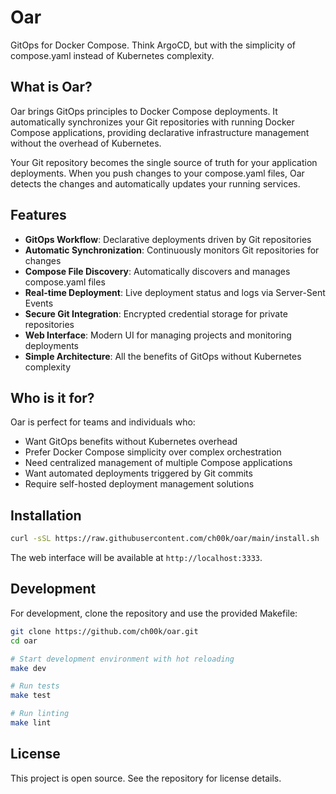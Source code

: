 # Oar

GitOps for Docker Compose. Think ArgoCD, but with the simplicity of compose.yaml instead of Kubernetes complexity.

## What is Oar?

Oar brings GitOps principles to Docker Compose deployments. It automatically synchronizes your Git repositories with running Docker Compose applications, providing declarative infrastructure management without the overhead of Kubernetes.

Your Git repository becomes the single source of truth for your application deployments. When you push changes to your compose.yaml files, Oar detects the changes and automatically updates your running services.

## Features

- **GitOps Workflow**: Declarative deployments driven by Git repositories
- **Automatic Synchronization**: Continuously monitors Git repositories for changes
- **Compose File Discovery**: Automatically discovers and manages compose.yaml files
- **Real-time Deployment**: Live deployment status and logs via Server-Sent Events
- **Secure Git Integration**: Encrypted credential storage for private repositories
- **Web Interface**: Modern UI for managing projects and monitoring deployments
- **Simple Architecture**: All the benefits of GitOps without Kubernetes complexity

## Who is it for?

Oar is perfect for teams and individuals who:
- Want GitOps benefits without Kubernetes overhead
- Prefer Docker Compose simplicity over complex orchestration
- Need centralized management of multiple Compose applications
- Want automated deployments triggered by Git commits
- Require self-hosted deployment management solutions

## Installation

```bash
curl -sSL https://raw.githubusercontent.com/ch00k/oar/main/install.sh | bash
```

The web interface will be available at `http://localhost:3333`.

## Development

For development, clone the repository and use the provided Makefile:

```bash
git clone https://github.com/ch00k/oar.git
cd oar

# Start development environment with hot reloading
make dev

# Run tests
make test

# Run linting
make lint
```

## License

This project is open source. See the repository for license details.
